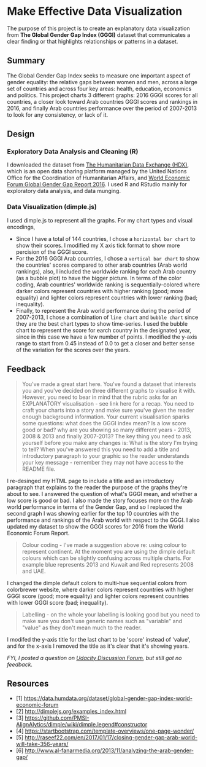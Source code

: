# Make Effective Data Visualization

The purpose of this project is to create an explanatory data visualization from **The Global Gender Gap Index (GGGI)** dataset that communicates a clear finding or that highlights relationships or patterns in a dataset.

## Summary 
The Global Gender Gap Index seeks to measure one important aspect of gender equality: the relative gaps between women and men, across a large set of countries and across four key areas: health, education, economics and politics. This project charts 3 different graphs: 2016 GGGI scores for all countries, a closer look toward Arab countries GGGI scores and rankings in 2016, and finally Arab countries performance over the period of 2007-2013 to look for any consistency, or lack of it.

## Design

### Exploratory Data Analysis and Cleaning (R)
I downloaded the dataset from [The Humanitarian Data Exchange (HDX)](https://data.humdata.org/dataset/global-gender-gap-index-world-economic-forum), which is an open data sharing platform managed by the United Nations Office for the Coordination of Humanitarian Affairs, and [World Economic Forum Global Gender Gap Report 2016](http://reports.weforum.org/global-gender-gap-report-2016/rankings/). I used R and RStudio mainly for exploratory data analysis, and data munging.

### Data Visualization (dimple.js)

I used dimple.js to represent all the graphs. For my chart types and visual encodings,
- Since I have a total of 144 countries, I chose a `horizontal bar chart` to show their scores. I modified my X axis tick format to show more percision of the GGGI score.
- For the 2016 GGGI Arab countries, I chose a `vertical bar chart` to show the countries' scores compared to other arab countries (Arab world rankings), also, I included the worldwide ranking for each Arab country (as a bubble plot) to have the bigger picture. In terms of the color coding, Arab countries' worldwide ranking is sequentially-colored where darker colors represent countries with higher ranking (good; more equality) and lighter colors represent countries with lower ranking (bad; inequality).
- Finally, to represent the Arab world performance during the period of 2007-2013, I chose a combination of `line chart` and `bubble chart` since they are the best chart types to show time-series. I used the bubble chart to represent the score for earch country in the designated year, since in this case we have a few number of points. I modified the y-axis range to start from 0.45 instead of 0.0 to get a closer and better sense of the variation for the scores over the years.

## Feedback

> You've made a great start here. You've found a dataset that interests you and you've decided on three different graphs to visualise it with. However, you need to bear in mind that the rubric asks for an EXPLANATORY visualisation - see link here for a recap. You need to craft your charts into a story and make sure you've given the reader enough background information. Your current visualisation sparks some questions: what does the GGGI index mean? Is a low score good or bad? why are you showing so many different years - 2013, 2008 & 2013 and finally 2007-2013? The key thing you need to ask yourself before you make any changes is: What is the story I'm trying to tell? When you've answered this you need to add a title and introductory paragraph to your graphic so the reader understands your key message - remember they may not have access to the README file.

I re-desinged my HTML page to include a title and an introductory paragraph that explains to the reader the purpose of the graphs they're about to see. I answered the question of what's GGGI mean, and whether a low score is good or bad. I also made the story focuses more on the Arab world performance in terms of the Gender Gap, and so I replaced the second graph I was showing earlier for the top 10 countries with the performance and rankings of the Arab world with respect to the GGGI. I also updated my dataset to show the GGGI scores for 2016 from the World Economic Forum Report.

> Colour coding - I've made a suggestion above re: using colour to represent continent. At the moment you are using the dimple default colours which can be slightly confusing across multiple charts. For example blue represents 2013 and Kuwait and Red represents 2008 and UAE.

I changed the dimple default colors to multi-hue sequential colors from colorbrewer website, where darker colors represent countries with higher GGGI score (good; more equality) and lighter colors represent countries with lower GGGI score (bad; inequality).

> Labelling - on the whole your labelling is looking good but you need to make sure you don't use generic names such as "variable" and "value" as they don't mean much to the reader.

I modifed the y-axis title for the last chart to be 'score' instead of 'value', and for the x-axis I removed the title as it's clear that it's showing years.

_FYI, I posted a question on [Udacity Discussion Forum](https://discussions.udacity.com/t/please-give-me-feedback-on-data-visualization-p6-global-gender-gap-index-dataset/290572), but still got no feedback._

## Resources
- [1] https://data.humdata.org/dataset/global-gender-gap-index-world-economic-forum
- [2] http://dimplejs.org/examples_index.html
- [3] https://github.com/PMSI-AlignAlytics/dimple/wiki/dimple.legend#constructor
- [4] https://startbootstrap.com/template-overviews/one-page-wonder/
- [5] http://raseef22.com/en/2017/01/17/closing-gender-gap-arab-world-will-take-356-years/
- [6] http://www.al-fanarmedia.org/2013/11/analyzing-the-arab-gender-gap/
